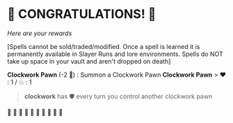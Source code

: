 # :sparkler: CONGRATULATIONS! :sparkler: 
*Here are your rewards*

[Spells cannot be sold/traded/modified. Once a spell is learned it is permanently available in Slayer Runs and lore environments. Spells do NOT take up space in your vault and aren't dropped on death]


**Clockwork Pawn** (-2 :large_blue_diamond:) : Summon a Clockwork Pawn
**__Clockwork Pawn__**
﻿> :heart:﻿﻿﻿ : 1 / 💥 : 1
> **clockwork** has :shield: every turn you control another clockwork pawn

:sparkler: :sparkler: :sparkler: :sparkler: :sparkler: :sparkler: :sparkler: :sparkler: :sparkler: :sparkler: 
